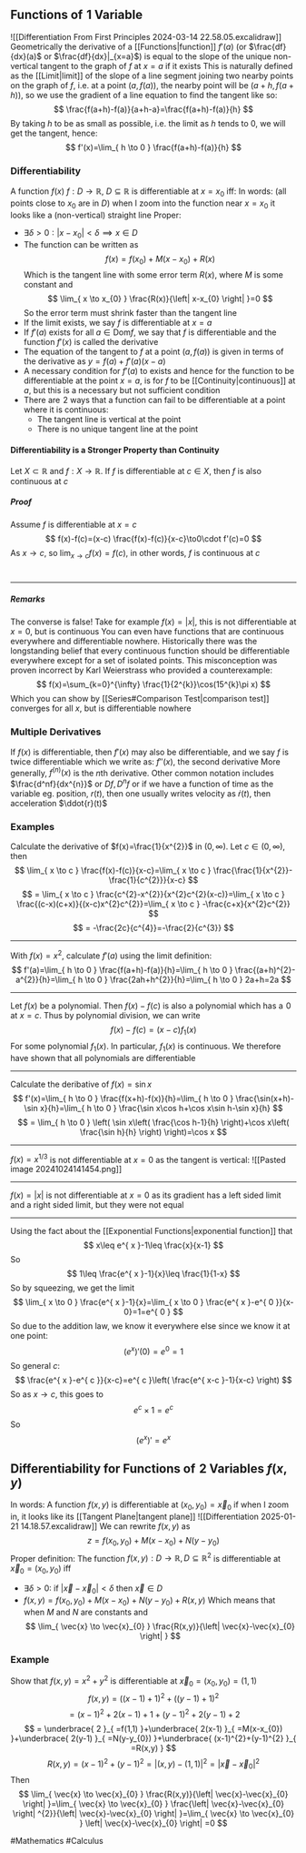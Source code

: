 ## Functions of $\hspace{0pt}1$ Variable
![[Differentiation From First Principles 2024-03-14 22.58.05.excalidraw]]
Geometrically the derivative of a [[Functions|function]] $f'(a)$ (or $\frac{df}{dx}(a)$ or $\frac{df}{dx}|_{x=a}$) is equal to the slope of the unique non-vertical tangent to the graph of $f$ at $x=a$ if it exists
This is naturally defined as the [[Limit|limit]] of the slope of a line segment joining two nearby points on the graph of $f$, i.e. at a point $(a,f(a))$, the nearby point will be $(a+h,f(a+h))$, so we use the gradient of a line equation to find the tangent like so:
$$
\frac{f(a+h)-f(a)}{a+h-a}=\frac{f(a+h)-f(a)}{h}
$$
By taking $h$ to be as small as possible, i.e. the limit as $h$ tends to 0, we will get the tangent, hence:
$$
f'(x)=\lim_{ h \to 0 } \frac{f(a+h)-f(a)}{h}
$$
### Differentiability
A function $f(x)$ $f:D\to \mathbb{R}$, $D\subseteq \mathbb{R}$ is differentiable at $x=x_{0}$ iff:
In words: (all points close to $x_{0}$ are in $D$) when I zoom into the function near $x=x_{0}$ it looks like a (non-vertical) straight line
Proper: 
- $\exists\delta>0:\left| x-x_{0} \right| <\delta\implies x\in D$
- The function can be written as
$$
f(x)=f(x_{0})+M(x-x_{0})+R(x)
$$
Which is the tangent line with some error term $R(x)$, where $M$ is some constant and
$$
\lim_{ x \to x_{0} } \frac{R(x)}{\left| x-x_{0} \right| }=0 
$$
So the error term must shrink faster than the tangent line
- If the limit exists, we say $f$ is differentiable at $x=a$
- If $f'(a)$ exists for all $a\in \text{Dom}f$, we say that $f$ is differentiable and the function $f'(x)$ is called the derivative
- The equation of the tangent to $f$ at a point $(a,f(a))$ is given in terms of the derivative as $y=f(a)+f'(a)(x-a)$ 
- A necessary condition for $f'(a)$ to exists and hence for the function to be differentiable at the point $x=a$, is for $f$ to be [[Continuity|continuous]] at $a$, but this is a necessary but not sufficient condition
- There are $\hspace{0pt}2$ ways that a function can fail to be differentiable at a point where it is continuous:
    - The tangent line is vertical at the point
    - There is no unique tangent line at the point
#### Differentiability is a Stronger Property than Continuity
Let $X\subset \mathbb{R}$ and $f:X\to \mathbb{R}$. If $f$ is differentiable at $c\in X$, then $f$ is also continuous at $c$
##### Proof
Assume $f$ is differentiable at $x=c$
$$
f(x)-f(c)=(x-c) \frac{f(x)-f(c)}{x-c}\to0\cdot f'(c)=0
$$
As $x\to c$, so $\lim_{ x \to c }f(x)=f(c)$, in other words, $f$ is continuous at $c$
# 
___
##### Remarks
The converse is false! Take for example $f(x)=\left| x \right|$, this is not differentiable at $x=0$, but is continuous
You can even have functions that are continuous everywhere and differentiable nowhere. Historically there was the longstanding belief that every continuous function should be differentiable everywhere except for a set of isolated points. This misconception was proven incorrect by Karl Weierstrass who provided a counterexample: 
$$
f(x)=\sum_{k=0}^{\infty} \frac{1}{2^{k}}\cos(15^{k}\pi x)
$$
Which you can show by [[Series#Comparison Test|comparison test]] converges for all $x$, but is differentiable nowhere 
### Multiple Derivatives
If $f(x)$ is differentiable, then $f'(x)$ may also be differentiable, and we say $f$ is twice differentiable which we write as: $f''(x)$, the second derivative
More generally, $f^{(n)}(x)$ is the $n$th derivative. Other common notation includes $\frac{d^nf}{dx^{n}}$ or $Df,D^{n}f$ or if we have a function of time as the variable eg. position, $r(t)$, then one usually writes velocity as $\dot{r}(t)$, then acceleration $\ddot{r}(t)$
### Examples
Calculate the derivative of $f(x)=\frac{1}{x^{2}}$ in $(0,\infty)$. Let $c\in(0,\infty)$, then
$$
\lim_{ x \to c }  \frac{f(x)-f(c)}{x-c}=\lim_{ x \to c } \frac{\frac{1}{x^{2}}-\frac{1}{c^{2}}}{x-c}
$$
$$
= \lim_{ x \to c } \frac{c^{2}-x^{2}}{x^{2}c^{2}(x-c)}=\lim_{ x \to c } \frac{(c-x)(c+x)}{(x-c)x^{2}c^{2}}=\lim_{ x \to c } -\frac{c+x}{x^{2}c^{2}}
$$
$$
= -\frac{2c}{c^{4}}=-\frac{2}{c^{3}}
$$
___
With $f(x)=x^{2}$, calculate $f'(a)$ using the limit definition:
$$
f'(a)=\lim_{ h \to 0 } \frac{f(a+h)-f(a)}{h}=\lim_{ h \to 0 } \frac{(a+h)^{2}-a^{2}}{h}=\lim_{ h \to 0 } \frac{2ah+h^{2}}{h}=\lim_{ h \to 0 } 2a+h=2a
$$
___
Let $f(x)$ be a polynomial. Then $f(x)-f(c)$ is also a polynomial which has a $\hspace{0pt}0$ at $x=c$. Thus by polynomial division, we can write
$$
f(x)-f(c)=(x-c)f_{1}(x)
$$
For some polynomial $f_{1}(x)$. In particular, $f_{1}(x)$ is continuous. We therefore have shown that all polynomials are differentiable
___
Calculate the deribative of $f(x)=\sin x$
$$
f'(x)=\lim_{ h \to 0 } \frac{f(x+h)-f(x)}{h}=\lim_{ h \to 0 } \frac{\sin(x+h)-\sin x}{h}=\lim_{ h \to 0 } \frac{\sin x\cos h+\cos x\sin h-\sin x}{h}
$$
$$
= \lim_{ h \to 0 } \left( \sin x\left( \frac{\cos h-1}{h} \right)+\cos x\left( \frac{\sin h}{h} \right) \right)=\cos x
$$
___
$f(x)=x^{1/3}$ is not differentiable at $x=0$ as the tangent is vertical:
![[Pasted image 20241024141454.png]]
___
$f(x)=|x|$ is not differentiable at $x=0$ as its gradient has a left sided limit and a right sided limit, but they were not equal
___
Using the fact about the [[Exponential Functions|exponential function]] that
$$
x\leq e^{ x }-1\leq \frac{x}{x-1}
$$
So
$$
1\leq \frac{e^{ x }-1}{x}\leq \frac{1}{1-x}
$$
So by squeezing, we get the limit
$$
\lim_{ x \to 0 } \frac{e^{ x }-1}{x}=\lim_{ x \to 0 }  \frac{e^{ x }-e^{ 0 }}{x-0}=1=e^{ 0 }
$$
So due to the addition law, we know it everywhere else since we know it at one point:
$$
(e^{ x })'(0)=e^{ 0 }=1
$$
So general $c$:
$$
\frac{e^{ x }-e^{ c }}{x-c}=e^{ c }\left( \frac{e^{ x-c }-1}{x-c} \right)
$$
So as $x\to c$, this goes to
$$
e^{ c }\times 1=e^{ c }
$$
So
$$
(e^{ x })'=e^{ x }
$$

## Differentiability for Functions of $\hspace{0pt}2$ Variables $f(x,y)$
In words: A function $f(x,y)$ is differentiable at $(x_{0},y_{0})=\vec{x}_{0}$ if when I zoom in, it looks like its [[Tangent Plane|tangent plane]] 
![[Differentiation 2025-01-21 14.18.57.excalidraw]]
We can rewrite $f(x,y)$ as
$$
z=f(x_{0},y_{0})+M(x-x_{0})+N(y-y_{0})
$$
Proper definition: The function $f(x,y):D\to \mathbb{R},D\subseteq \mathbb{R}^{2}$ is differentiable at $\vec{x}_{0}=(x_{0},y_{0})$ iff
- $\exists\delta>0:$ if $\left| \vec{x}-\vec{x}_{0} \right|<\delta$ then $\vec{x}\in D$
- $f(x,y)=f(x_{0},y_{0})+M(x-x_{0})+N(y-y_{0})+R(x,y)$
Which means that when $M$ and $N$ are constants and
$$
\lim_{ \vec{x} \to \vec{x}_{0} } \frac{R(x,y)}{\left| \vec{x}-\vec{x}_{0} \right| }
$$
### Example
Show that $f(x,y)=x^{2}+y^{2}$ is differentiable at $\vec{x}_{0}=(x_{0},y_{0})=(1,1)$
$$
f(x,y)=((x-1)+1)^{2}+((y-1)+1)^{2}
$$
$$
= (x-1)^{2}+2(x-1)+1+(y-1)^{2}+2(y-1)+2
$$
$$
= \underbrace{ 2 }_{ =f(1,1) }+\underbrace{ 2(x-1) }_{ =M(x-x_{0}) }+\underbrace{ 2(y-1) }_{ =N(y-y_{0}) }+\underbrace{ (x-1)^{2}+(y-1)^{2} }_{ =R(x,y) }
$$
$$
R(x,y)=(x-1)^{2}+(y-1)^{2}=\left| (x,y)-(1,1) \right| ^{2}=\left| \vec{x}-\vec{x}_{0} \right| ^{2}
$$
Then
$$
\lim_{ \vec{x} \to \vec{x}_{0} } \frac{R(x,y)}{\left| \vec{x}-\vec{x}_{0} \right| }=\lim_{ \vec{x} \to \vec{x}_{0} }  \frac{\left| \vec{x}-\vec{x}_{0} \right| ^{2}}{\left| \vec{x}-\vec{x}_{0} \right| }=\lim_{ \vec{x} \to \vec{x}_{0} } \left| \vec{x}-\vec{x}_{0} \right| =0
$$



#Mathematics #Calculus